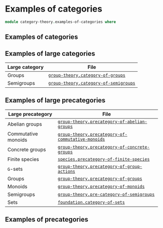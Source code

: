 # Examples of categories

```agda
module category-theory.examples-of-categories where
```

## Examples of categories

## Examples of large categories

| Large category | File                                                                            |
| -------------- | ------------------------------------------------------------------------------- |
| Groups         | [`group-theory.category-of-groups`](group-theory.category-of-groups.md)         |
| Semigroups     | [`group-theory.category-of-semigroups`](group-theory.category-of-semigroups.md) |

## Examples of large precategories

| Large precategory   | File                                                                                                    |
| ------------------- | ------------------------------------------------------------------------------------------------------- |
| Abelian groups      | [`group-theory.precategory-of-abelian-groups`](group-theory.precategory-of-abelian-groups.md)           |
| Commutative monoids | [`group-theory.precategory-of-commutative-monoids`](group-theory.precategory-of-commutative-monoids.md) |
| Concrete groups     | [`group-theory.precategory-of-concrete-groups`](group-theory.precategory-of-concrete-groups.md)         |
| Finite species      | [`species.precategory-of-finite-species`](species.precategory-of-finite-species.md)                     |
| `G`-sets            | [`group-theory.precategory-of-group-actions`](group-theory.precategory-of-group-actions.md)             |
| Groups              | [`group-theory.precategory-of-groups`](group-theory.precategory-of-groups.md)                           |
| Monoids             | [`group-theory.precategory-of-monoids`](group-theory.precategory-of-monoids.md)                         |
| Semigroups          | [`group-theory.pre-category-of-semigroups`](group-theory.precategory-of-semigroups.md)                  |
| Sets                | [`foundation.category-of-sets`](foundation.category-of-sets.md)                                         |

## Examples of precategories
